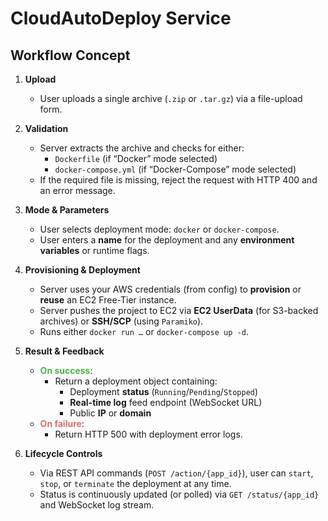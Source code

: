 # CloudAutoDeploy Service

## Workflow Concept

1. **Upload**  
   - User uploads a single archive (`.zip` or `.tar.gz`) via a file-upload form.

2. **Validation**  
   - Server extracts the archive and checks for either:
     - `Dockerfile` (if “Docker” mode selected)  
     - `docker-compose.yml` (if “Docker-Compose” mode selected)  
   - If the required file is missing, reject the request with HTTP 400 and an error message.

3. **Mode & Parameters**  
   - User selects deployment mode: `docker` or `docker-compose`.  
   - User enters a **name** for the deployment and any **environment variables** or runtime flags.

4. **Provisioning & Deployment**  
   - Server uses your AWS credentials (from config) to **provision** or **reuse** an EC2 Free-Tier instance.  
   - Server pushes the project to EC2 via **EC2 UserData** (for S3-backed archives) or **SSH/SCP** (using `Paramiko`).  
   - Runs either `docker run …` or `docker-compose up -d`.

5. **Result & Feedback**  
   - **<span style="color:#4BB543;">On success</span>**:
     - Return a deployment object containing:  
       - Deployment **status** (`Running`/`Pending`/`Stopped`)  
       - **Real-time log** feed endpoint (WebSocket URL)  
       - Public **IP** or **domain**  
   - **<span style="color:#D6706E;">On failure</span>**:  
     - Return HTTP 500 with deployment error logs.

6. **Lifecycle Controls**  
   - Via REST API commands (`POST /action/{app_id}`), user can `start`, `stop`, or `terminate` the deployment at any time.  
   - Status is continuously updated (or polled) via `GET /status/{app_id}` and WebSocket log stream.